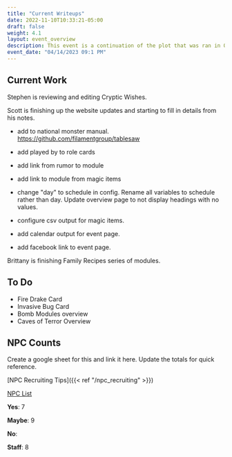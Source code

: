```yaml
---
title: "Current Writeups"
date: 2022-11-10T10:33:21-05:00
draft: false
weight: 4.1
layout: event_overview
description: This event is a continuation of the plot that was ran in October with the Bloody Fist orcs seeking revenge for the loss of Stonewood. The players have their first chance to kill a Bloody Fist general.
event_date: "04/14/2023 09:1 PM"
---
```


## Current Work

Stephen is reviewing and editing Cryptic Wishes.

Scott is finishing up the website updates and starting to fill in details from his notes. 

- add to national monster manual.  https://github.com/filamentgroup/tablesaw

- add played by to role cards

- add link from rumor to module

- add link to module from magic items

- change "day" to schedule in config. Rename all variables to schedule rather than day. Update overview page to not display headings with no values. 

- configure csv output for magic items. 

- add calendar output for event page.

- add facebook link to event page.

Brittany is finishing Family Recipes series of modules.

## To Do

- Fire Drake Card
- Invasive Bug Card
- Bomb Modules overview
- Caves of Terror Overview

## NPC Counts

Create a google sheet for this and link it here. Update the totals for quick reference. 

[NPC Recruiting Tips]({{< ref "/npc_recruiting" >}})

[NPC List](https://docs.google.com/spreadsheets/d/1qPlTTxmLeDLNY4oV24XtBvq1R2pDP24zN7uZtj_gsJk/edit#gid=0)

**Yes**: 7 

**Maybe**: 9

**No**: 

**Staff**: 8 
